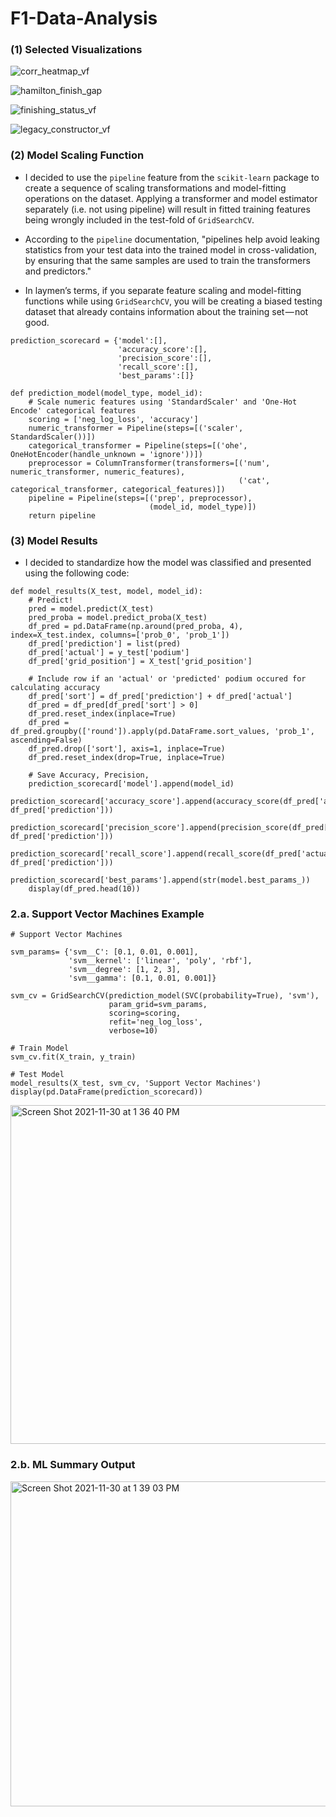 # F1-Data-Analysis

### (1) Selected Visualizations

![corr_heatmap_vf](https://user-images.githubusercontent.com/91103273/144107992-5cb62ac8-a679-44ea-9506-3dddd67d6e3e.jpeg)

![hamilton_finish_gap](https://user-images.githubusercontent.com/91103273/144107898-c3c4a76f-08c2-4f8a-aa4d-5ea9c9f6888c.jpeg)

![finishing_status_vf](https://user-images.githubusercontent.com/91103273/144107918-610f2c48-1d7c-4218-aa37-9f8804f91fb4.jpeg)

![legacy_constructor_vf](https://user-images.githubusercontent.com/91103273/144107945-b06381c2-dc5c-483b-a19b-0dd98bb5f91d.jpeg)


### (2) Model Scaling Function

- I decided to use the `pipeline` feature from the `scikit-learn` package to create a sequence of scaling transformations and model-fitting operations on the dataset. Applying a transformer and model estimator separately (i.e. not using pipeline) will result in fitted training features being wrongly included in the test-fold of `GridSearchCV`.

- According to the `pipeline` documentation, "pipelines help avoid leaking statistics from your test data into the trained model in cross-validation, by ensuring that the same samples are used to train the transformers and predictors."

- In laymen’s terms, if you separate feature scaling and model-fitting functions while using `GridSearchCV`, you will be creating a biased testing dataset that already contains information about the training set — not good.

```
prediction_scorecard = {'model':[],
                        'accuracy_score':[],
                        'precision_score':[],
                        'recall_score':[],
                        'best_params':[]}

def prediction_model(model_type, model_id):
    # Scale numeric features using 'StandardScaler' and 'One-Hot Encode' categorical features
    scoring = ['neg_log_loss', 'accuracy']
    numeric_transformer = Pipeline(steps=[('scaler', StandardScaler())])
    categorical_transformer = Pipeline(steps=[('ohe', OneHotEncoder(handle_unknown = 'ignore'))])
    preprocessor = ColumnTransformer(transformers=[('num', numeric_transformer, numeric_features),
                                                   ('cat', categorical_transformer, categorical_features)])
    pipeline = Pipeline(steps=[('prep', preprocessor), 
                               (model_id, model_type)])
    return pipeline
```

### (3) Model Results

- I decided to standardize how the model was classified and presented using the following code:

```
def model_results(X_test, model, model_id):
    # Predict!
    pred = model.predict(X_test)
    pred_proba = model.predict_proba(X_test)
    df_pred = pd.DataFrame(np.around(pred_proba, 4), index=X_test.index, columns=['prob_0', 'prob_1'])
    df_pred['prediction'] = list(pred)
    df_pred['actual'] = y_test['podium']
    df_pred['grid_position'] = X_test['grid_position']

    # Include row if an 'actual' or 'predicted' podium occured for calculating accuracy
    df_pred['sort'] = df_pred['prediction'] + df_pred['actual']
    df_pred = df_pred[df_pred['sort'] > 0]
    df_pred.reset_index(inplace=True)
    df_pred = df_pred.groupby(['round']).apply(pd.DataFrame.sort_values, 'prob_1', ascending=False)
    df_pred.drop(['sort'], axis=1, inplace=True)
    df_pred.reset_index(drop=True, inplace=True) 
    
    # Save Accuracy, Precision, 
    prediction_scorecard['model'].append(model_id)
    prediction_scorecard['accuracy_score'].append(accuracy_score(df_pred['actual'], df_pred['prediction']))
    prediction_scorecard['precision_score'].append(precision_score(df_pred['actual'], df_pred['prediction']))
    prediction_scorecard['recall_score'].append(recall_score(df_pred['actual'], df_pred['prediction']))
    prediction_scorecard['best_params'].append(str(model.best_params_))
    display(df_pred.head(10))
```

### 2.a. Support Vector Machines Example

```
# Support Vector Machines

svm_params= {'svm__C': [0.1, 0.01, 0.001],
             'svm__kernel': ['linear', 'poly', 'rbf'],
             'svm__degree': [1, 2, 3],
             'svm__gamma': [0.1, 0.01, 0.001]}

svm_cv = GridSearchCV(prediction_model(SVC(probability=True), 'svm'),
                      param_grid=svm_params,
                      scoring=scoring, 
                      refit='neg_log_loss',  
                      verbose=10)

# Train Model
svm_cv.fit(X_train, y_train)

# Test Model
model_results(X_test, svm_cv, 'Support Vector Machines')
display(pd.DataFrame(prediction_scorecard))
```

<img width="542" alt="Screen Shot 2021-11-30 at 1 36 40 PM" src="https://user-images.githubusercontent.com/91103273/144107332-9338361f-06bf-4a18-b94a-8d01b9e9591c.png">

### 2.b. ML Summary Output

<img width="520" alt="Screen Shot 2021-11-30 at 1 39 03 PM" src="https://user-images.githubusercontent.com/91103273/144107675-e447e16d-09a7-4c46-92d3-9a9bbc895712.png">

